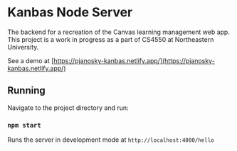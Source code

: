 # Kanbas Node Server

The backend for a recreation of the Canvas learning management web app. This project is a work in progress as a part of CS4550 at Northeastern University.

See a demo at [https://pjanosky-kanbas.netlify.app/](https://pjanosky-kanbas.netlify.app/)

## Running

Navigate to the project directory and run:

### `npm start`

Runs the server in development mode at `http://localhost:4000/hello`
